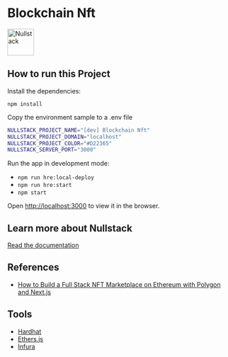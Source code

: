 # Blockchain Nft

<img src='https://raw.githubusercontent.com/nullstack/nullstack/master/nullstack.png' height='60' alt='Nullstack' />

## How to run this Project

Install the dependencies:

`npm install`

Copy the environment sample to a .env file

```sh
NULLSTACK_PROJECT_NAME="[dev] Blockchain Nft"
NULLSTACK_PROJECT_DOMAIN="localhost"
NULLSTACK_PROJECT_COLOR="#D22365"
NULLSTACK_SERVER_PORT="3000"
```

Run the app in development mode:

- `npm run hre:local-deploy`
- `npm run hre:start`
- `npm start`

Open [http://localhost:3000](http://localhost:3000) to view it in the browser.

## Learn more about Nullstack

[Read the documentation](https://nullstack.app/documentation)

## References

- [How to Build a Full Stack NFT Marketplace on Ethereum with Polygon and Next.js](https://dev.to/edge-and-node/building-scalable-full-stack-apps-on-ethereum-with-polygon-2cfb)

## Tools

- [Hardhat](https://hardhat.org/)
- [Ethers.js](https://docs.ethers.io/)
- [Infura](https://infura.io/)